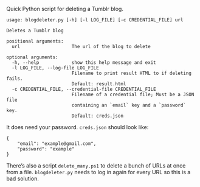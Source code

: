 Quick Python script for deleting a Tumblr blog.

    usage: blogdeleter.py [-h] [-l LOG_FILE] [-c CREDENTIAL_FILE] url
    
    Deletes a Tumblr blog
    
    positional arguments:
      url                   The url of the blog to delete
    
    optional arguments:
      -h, --help            show this help message and exit
      -l LOG_FILE, --log-file LOG_FILE
                            Filename to print result HTML to if deleting fails.
                            Default: result.html
      -c CREDENTIAL_FILE, --credential-file CREDENTIAL_FILE
                            Filename of a credential file; Must be a JSON file
                            containing an `email` key and a `password` key.
                            Default: creds.json

It does need your password. `creds.json` should look like:

    {
        "email": "example@gmail.com",
        "password": "example"
    }

There’s also a script `delete_many.ps1` to delete a bunch of URLs at once from a
file. `blogdeleter.py` needs to log in again for every URL so this is a bad
solution.
